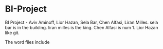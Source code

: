 # BI-Project
BI Project - Aviv Aminoff, Lior Hazan, Sela Bar, Chen Alfasi, Liran Milles.
sela bar is in the building.
liran milles is the king.
Chen Alfasi is num 1.
Lior Hazan like git.

The word files include 


